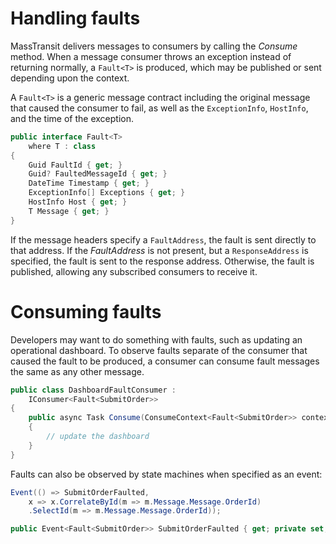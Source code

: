 # Handling faults

MassTransit delivers messages to consumers by calling the _Consume_ method. When a message consumer throws an exception instead of returning normally, a `Fault<T>` is produced, which may be published or sent depending upon the context.

A `Fault<T>` is a generic message contract including the original message that caused the consumer to fail, as well as the `ExceptionInfo`, `HostInfo`, and the time of the exception.

```csharp
public interface Fault<T>
    where T : class
{
    Guid FaultId { get; }
    Guid? FaultedMessageId { get; }
    DateTime Timestamp { get; }
    ExceptionInfo[] Exceptions { get; }
    HostInfo Host { get; }
    T Message { get; }
}
```

If the message headers specify a `FaultAddress`, the fault is sent directly to that address. If the _FaultAddress_ is not present, but a `ResponseAddress` is specified, the fault is sent to the response address. Otherwise, the fault is published, allowing any subscribed consumers to receive it.

# Consuming faults

Developers may want to do something with faults, such as updating an operational dashboard. To observe faults separate of the consumer that caused the fault to be produced, a consumer can consume fault messages the same as any other message.

```csharp
public class DashboardFaultConsumer :
    IConsumer<Fault<SubmitOrder>>
{
    public async Task Consume(ConsumeContext<Fault<SubmitOrder>> context)
    {
        // update the dashboard
    }
}
```

Faults can also be observed by state machines when specified as an event:

```csharp
Event(() => SubmitOrderFaulted, 
    x => x.CorrelateById(m => m.Message.Message.OrderId)
    .SelectId(m => m.Message.Message.OrderId));

public Event<Fault<SubmitOrder>> SubmitOrderFaulted { get; private set; }
```
